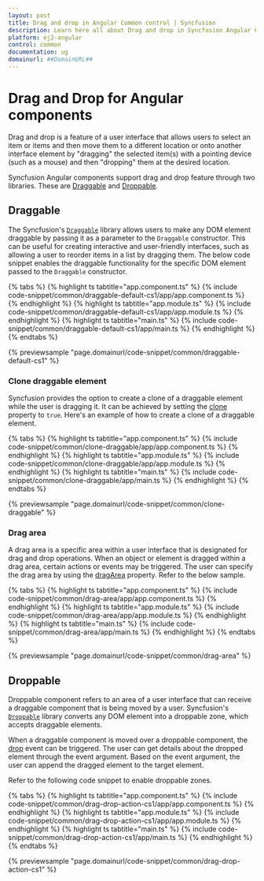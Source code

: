 ```yaml
---
layout: post
title: Drag and drop in Angular Common control | Syncfusion
description: Learn here all about Drag and drop in Syncfusion Angular Common control of Syncfusion Essential JS 2 and more.
platform: ej2-angular
control: common
documentation: ug
domainurl: ##DomainURL##
---
```


# Drag and Drop for Angular components

Drag and drop is a feature of a user interface that allows users to select an item or items and then move them to a different location or onto another interface element by "dragging" the selected item(s) with a pointing device (such as a mouse) and then "dropping" them at the desired location.

Syncfusion Angular components support drag and drop feature through two libraries. These are [Draggable](https://ej2.syncfusion.com/documentation/api/base/draggable/) and [Droppable](https://ej2.syncfusion.com/documentation/api/base/droppable/).

## Draggable

The Syncfusion's [`Draggable`](https://ej2.syncfusion.com/documentation/api/base/draggable/) library allows users to make any DOM element draggable by passing it as a parameter to the `Draggable` constructor. This can be useful for creating interactive and user-friendly interfaces, such as allowing a user to reorder items in a list by dragging them. The below code snippet enables the draggable functionality for the specific DOM element passed to the `Draggable` constructor.

{% tabs %}
{% highlight ts tabtitle="app.component.ts" %}
{% include code-snippet/common/draggable-default-cs1/app/app.component.ts %}
{% endhighlight %}
{% highlight ts tabtitle="app.module.ts" %}
{% include code-snippet/common/draggable-default-cs1/app/app.module.ts %}
{% endhighlight %}
{% highlight ts tabtitle="main.ts" %}
{% include code-snippet/common/draggable-default-cs1/app/main.ts %}
{% endhighlight %}
{% endtabs %}
  
{% previewsample "page.domainurl/code-snippet/common/draggable-default-cs1" %}

### Clone draggable element

Syncfusion provides the option to create a clone of a draggable element while the user is dragging it. It can be achieved by setting the [clone](https://ej2.syncfusion.com/documentation/api/base/draggable/#clone) property to `true`. Here's an example of how to create a clone of a draggable element.

{% tabs %}
{% highlight ts tabtitle="app.component.ts" %}
{% include code-snippet/common/clone-draggable/app/app.component.ts %}
{% endhighlight %}
{% highlight ts tabtitle="app.module.ts" %}
{% include code-snippet/common/clone-draggable/app/app.module.ts %}
{% endhighlight %}
{% highlight ts tabtitle="main.ts" %}
{% include code-snippet/common/clone-draggable/app/main.ts %}
{% endhighlight %}
{% endtabs %}
  
{% previewsample "page.domainurl/code-snippet/common/clone-draggable" %}

### Drag area

A drag area is a specific area within a user interface that is designated for drag and drop operations. When an object or element is dragged within a drag area, certain actions or events may be triggered. The user can specify the drag area by using the [dragArea](https://ej2.syncfusion.com/documentation/api/base/draggable/#dragarea) property. Refer to the below sample.

{% tabs %}
{% highlight ts tabtitle="app.component.ts" %}
{% include code-snippet/common/drag-area/app/app.component.ts %}
{% endhighlight %}
{% highlight ts tabtitle="app.module.ts" %}
{% include code-snippet/common/drag-area/app/app.module.ts %}
{% endhighlight %}
{% highlight ts tabtitle="main.ts" %}
{% include code-snippet/common/drag-area/app/main.ts %}
{% endhighlight %}
{% endtabs %}
  
{% previewsample "page.domainurl/code-snippet/common/drag-area" %}

## Droppable

Droppable component refers to an area of a user interface that can receive a draggable component that is being moved by a user. Syncfusion's [`Droppable`](https://ej2.syncfusion.com/documentation/api/base/droppable/) library converts any DOM element into a droppable zone, which accepts draggable elements.

When a draggable component is moved over a droppable component, the [drop](https://ej2.syncfusion.com/documentation/api/base/droppable/#events) event can be triggered. The user can get details about the dropped element through the event argument. Based on the event argument, the user can append the dragged element to the target element.

Refer to the following code snippet to enable droppable zones.

{% tabs %}
{% highlight ts tabtitle="app.component.ts" %}
{% include code-snippet/common/drag-drop-action-cs1/app/app.component.ts %}
{% endhighlight %}
{% highlight ts tabtitle="app.module.ts" %}
{% include code-snippet/common/drag-drop-action-cs1/app/app.module.ts %}
{% endhighlight %}
{% highlight ts tabtitle="main.ts" %}
{% include code-snippet/common/drag-drop-action-cs1/app/main.ts %}
{% endhighlight %}
{% endtabs %}
  
{% previewsample "page.domainurl/code-snippet/common/drag-drop-action-cs1" %}